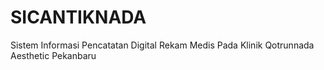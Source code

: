 # SICANTIKNADA
Sistem Informasi Pencatatan Digital Rekam Medis Pada Klinik Qotrunnada Aesthetic Pekanbaru

